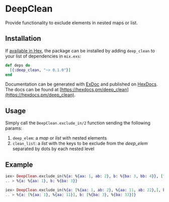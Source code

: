 # DeepClean

Provide functionality to exclude elements in nested maps or list.

## Installation

If [available in Hex](https://hex.pm/docs/publish), the package can be installed
by adding `deep_clean` to your list of dependencies in `mix.exs`:

```elixir
def deps do
  [{:deep_clean, "~> 0.1.0"}]
end
```

Documentation can be generated with [ExDoc](https://github.com/elixir-lang/ex_doc)
and published on [HexDocs](https://hexdocs.pm).
The docs can be found at  [https://hexdocs.pm/deep_clean](https://hexdocs.pm/deep_clean).


## Usage

Simply call the `DeepClean.exclude_in/2` function sending the following params:

  1. `deep_elem`: a *map* or *list* with nested elements
  2. `clean_list`: a *list* with the keys to be exclude from the *deep_elem*
    separated by dots by each nested level


## Example

```elixir
iex> DeepClean.exclude_in(%{a: %{aa: 1, ab: 2}, b: %{ba: 3, bb: 4}}, ["a.ab", "b.bb"])
.. > %{a: %{aa: 1}, b: %{ba: 3}}

iex> DeepClean.exclude_in(%{a: [%{aa: 1, ab: 2}, %{aa: 11, ab: 22},], b: [%{ba: 3, bb: 4}, %{ba: 33, bb: 44}]}, ["a.ab", "b.bb"])
.. > %{a: [%{aa: 1}, %{aa: 11}], b: [%{ba: 3}, %{ba: 33}]}
```
